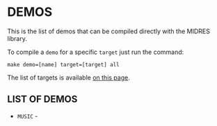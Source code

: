 # DEMOS

This is the list of demos that can be compiled directly with the MIDRES library. 

To compile a `demo` for a specific `target` just run the command:

    make demo=[name] target=[target] all

The list of targets is available [on this page](targets.md).

## LIST OF DEMOS

- `MUSIC` - 

